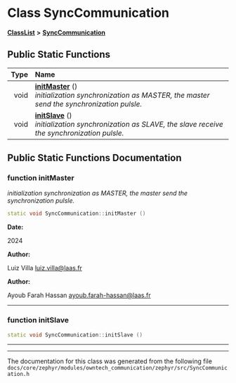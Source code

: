

# Class SyncCommunication



[**ClassList**](annotated.md) **>** [**SyncCommunication**](classSyncCommunication.md)












































## Public Static Functions

| Type | Name |
| ---: | :--- |
|  void | [**initMaster**](#function-initmaster) () <br>_initialization synchronization as MASTER, the master send the synchronization pulsle._  |
|  void | [**initSlave**](#function-initslave) () <br>_initialization synchronization as SLAVE, the slave receive the synchronization pulsle._  |


























## Public Static Functions Documentation




### function initMaster 

_initialization synchronization as MASTER, the master send the synchronization pulsle._ 
```C++
static void SyncCommunication::initMaster () 
```





**Date:**

2024




**Author:**

Luiz Villa [luiz.villa@laas.fr](mailto:luiz.villa@laas.fr) 




**Author:**

Ayoub Farah Hassan [ayoub.farah-hassan@laas.fr](mailto:ayoub.farah-hassan@laas.fr) 





        

<hr>



### function initSlave 

```C++
static void SyncCommunication::initSlave () 
```




<hr>

------------------------------
The documentation for this class was generated from the following file `docs/core/zephyr/modules/owntech_communication/zephyr/src/SyncCommunication.h`

